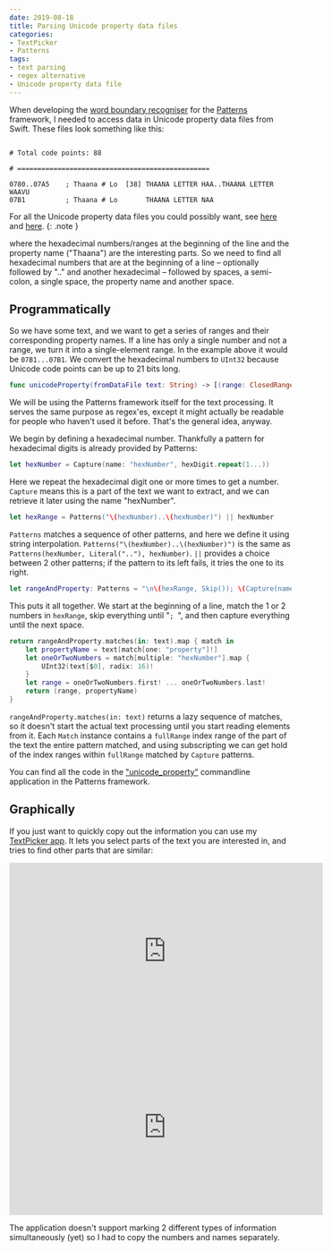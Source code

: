 ```yaml
---
date: 2019-08-18
title: Parsing Unicode property data files
categories:
- TextPicker
- Patterns
tags:
- text parsing
- regex alternative
- Unicode property data file
---
```


When developing the [word boundary recogniser](https://github.com/kareman/Patterns/blob/master/Sources/Patterns/WordBoundaries.swift) for the [Patterns](https://github.com/kareman/Patterns) framework, I needed to access data in Unicode property data files from Swift. These files look something like this:

```text

# Total code points: 88

# ================================================

0780..07A5    ; Thaana # Lo  [38] THAANA LETTER HAA..THAANA LETTER WAAVU
07B1          ; Thaana # Lo       THAANA LETTER NAA

```

For all the Unicode property data files you could possibly want, see [here](https://www.unicode.org/Public/12.0.0/ucd/) and [here](https://www.unicode.org/Public/12.0.0/ucd/auxiliary/). 
{: .note }

where the hexadecimal numbers/ranges at the beginning of the line and the property name ("Thaana") are the interesting parts. So we need to find all hexadecimal numbers that are at the beginning of a line – optionally followed by ".." and another hexadecimal – followed by spaces, a semi-colon, a single space, the property name and another space.

<!-- more -->

## Programmatically

So we have some text, and we want to get a series of ranges and their corresponding property names. If a line has only a single number and not a range, we turn it into a single-element range. In the example above it would be `07B1...07B1`. We convert the hexadecimal numbers to `UInt32` because Unicode code points can be up to 21 bits long.


```swift
func unicodeProperty(fromDataFile text: String) -> [(range: ClosedRange<UInt32>, property: Substring)] {
```
We will be using the Patterns framework itself for the text processing. It serves the same purpose as regex'es, except it might actually be readable for people who haven't used it before. That's the general idea, anyway.

We begin by defining a hexadecimal number. Thankfully a pattern for hexadecimal digits is already provided by Patterns:

```swift
let hexNumber = Capture(name: "hexNumber", hexDigit.repeat(1...))
```

Here we repeat the hexadecimal digit one or more times to get a number. `Capture` means this is a part of the text we want to extract, and we can retrieve it later using the name "hexNumber".

```swift
let hexRange = Patterns("\(hexNumber)..\(hexNumber)") || hexNumber
```

`Patterns` matches a sequence of other patterns, and here we define it using string interpolation.  `Patterns("\(hexNumber)..\(hexNumber)")` is the same as `Patterns(hexNumber, Literal(".."), hexNumber)`. `||` provides a choice between 2 other patterns; if the pattern to its left fails, it tries the one to its right.

```swift
let rangeAndProperty: Patterns = "\n\(hexRange, Skip()); \(Capture(name: "property", Skip())) "
```

This puts it all together. We start at the beginning of a line, match the 1 or 2 numbers in `hexRange`, skip everything until "`; `", and then capture everything until the next space.


```swift
return rangeAndProperty.matches(in: text).map { match in
	let propertyName = text[match[one: "property"]!]
	let oneOrTwoNumbers = match[multiple: "hexNumber"].map { 
		UInt32(text[$0], radix: 16)! 
	}
	let range = oneOrTwoNumbers.first! ... oneOrTwoNumbers.last!
	return (range, propertyName)
}
```

`rangeAndProperty.matches(in: text)` returns a lazy sequence of matches, so it doesn't start the actual text processing until you start reading elements from it. Each `Match` instance contains a `fullRange` index range of the part of the text the entire pattern matched, and using subscripting we can get hold of the index ranges within `fullRange` matched by `Capture` patterns.

You can find all the code in the ["unicode_property"](https://github.com/kareman/Patterns/blob/952e46c6a236eea0dfa37dbbd59cc97aeb54ff54/Sources/unicode_properties/main.swift#L6) commandline application in the Patterns framework.


## Graphically 

If you just want to quickly copy out the information you can use my [TextPicker app](https://nottoobadsoftware.com/textpicker/). It lets you select parts of the text you are interested in, and tries to find other parts that are similar:

<div class="videoWrapper">
	<iframe width="560" height="315" src="https://www.youtube.com/embed/SxNgkRpIg_I" frameborder="0" allow="accelerometer; autoplay; encrypted-media; gyroscope; picture-in-picture" allowfullscreen></iframe>
</div>

<div class="videoWrapper">
	<iframe width="560" height="315" src="https://www.youtube.com/embed/uy5qDVMMf5E" frameborder="0" allow="accelerometer; autoplay; encrypted-media; gyroscope; picture-in-picture" allowfullscreen></iframe>
</div>

The application doesn't support marking 2 different types of information simultaneously (yet) so I had to copy the numbers and names separately.

